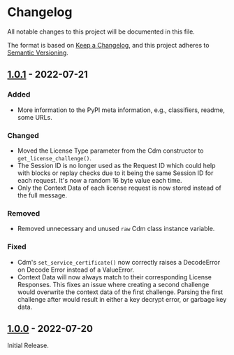 # Changelog

All notable changes to this project will be documented in this file.

The format is based on [Keep a Changelog](https://keepachangelog.com/en/1.0.0/),
and this project adheres to [Semantic Versioning](https://semver.org/spec/v2.0.0.html).

## [1.0.1] - 2022-07-21

### Added

- More information to the PyPI meta information, e.g., classifiers, readme, some URLs.

### Changed

- Moved the License Type parameter from the Cdm constructor to `get_license_challenge()`.
- The Session ID is no longer used as the Request ID which could help with blocks or replay checks due
  to it being the same Session ID for each request. It's now a random 16 byte value each time.
- Only the Context Data of each license request is now stored instead of the full message.

### Removed

- Removed unnecessary and unused `raw` Cdm class instance variable.

### Fixed

- Cdm's `set_service_certificate()` now correctly raises a DecodeError on Decode Error instead of a ValueError.
- Context Data will now always match to their corresponding License Responses. This fixes an issue where creating
  a second challenge would overwrite the context data of the first challenge. Parsing the first challenge after
  would result in either a key decrypt error, or garbage key data.

## [1.0.0] - 2022-07-20

Initial Release.

[1.0.1]: https://github.com/rlaphoenix/pywidevine/releases/tag/v1.0.1
[1.0.0]: https://github.com/rlaphoenix/pywidevine/releases/tag/v1.0.0
